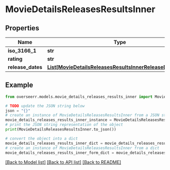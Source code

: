 # MovieDetailsReleasesResultsInner


## Properties

Name | Type | Description | Notes
------------ | ------------- | ------------- | -------------
**iso_3166_1** | **str** |  | [optional] 
**rating** | **str** |  | [optional] 
**release_dates** | [**List[MovieDetailsReleasesResultsInnerReleaseDatesInner]**](MovieDetailsReleasesResultsInnerReleaseDatesInner.md) |  | [optional] 

## Example

```python
from overseerr.models.movie_details_releases_results_inner import MovieDetailsReleasesResultsInner

# TODO update the JSON string below
json = "{}"
# create an instance of MovieDetailsReleasesResultsInner from a JSON string
movie_details_releases_results_inner_instance = MovieDetailsReleasesResultsInner.from_json(json)
# print the JSON string representation of the object
print(MovieDetailsReleasesResultsInner.to_json())

# convert the object into a dict
movie_details_releases_results_inner_dict = movie_details_releases_results_inner_instance.to_dict()
# create an instance of MovieDetailsReleasesResultsInner from a dict
movie_details_releases_results_inner_form_dict = movie_details_releases_results_inner.from_dict(movie_details_releases_results_inner_dict)
```
[[Back to Model list]](../README.md#documentation-for-models) [[Back to API list]](../README.md#documentation-for-api-endpoints) [[Back to README]](../README.md)


